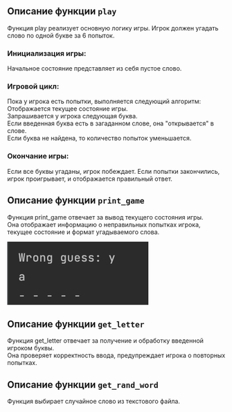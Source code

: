 ## Описание функции `play`

Функция play реализует основную логику игры. Игрок должен угадать слово по одной букве за 6 попыток.

### Инициализация игры:

Начальное состояние представляет из себя пустое слово.

### Игровой цикл:

Пока у игрока есть попытки, выполняется следующий алгоритм:  
Отображается текущее состояние игры.  
Запрашивается у игрока следующая буква.  
Если введенная буква есть в загаданном слове, она "открывается" в слове.  
Если буква не найдена, то количество попыток уменьшается.  

### Окончание игры:

Если все буквы угаданы, игрок побеждает.
Если попытки закончились, игрок проигрывает, и отображается правильный ответ.

## Описание функции `print_game`

Функция print_game отвечает за вывод текущего состояния игры.  
Она отображает информацию о неправильных попытках игрока, текущее состояние и формат угадываемого слова.

![Пример работы](./images/print_game.png)

## Описание функции `get_letter`

Функция get_letter отвечает за получение и обработку введенной игроком буквы.  
Она проверяет корректность ввода, предупреждает игрока о повторных попытках.

## Описание функции `get_rand_word`

Функция выбирает случайное слово из текстового файла.